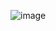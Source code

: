 ![image](https://github.com/alem247/VatChecker/assets/76403737/aca95622-852e-45a4-bd3f-2ac3519b0415)

